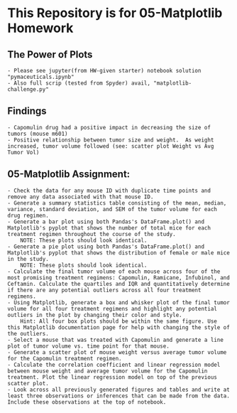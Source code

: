 #  This Repository is for 05-Matplotlib Homework

## The Power of Plots
	- Please see jupyter(from HW-given starter) notebook solution "pymaceuticals.ipynb"
	- Also full scrip (tested from Spyder) avail, "matplotlib-challenge.py"
## Findings
	- Capomulin drug had a positive impact in decreasing the size of tumors (mouse m601)
	- Positive relationship between tumor size and weight.  As weight increased, tumor volume followed (see: scatter plot Weight vs Avg Tumor Vol)
## 05-Matplotlib Assignment:
	- Check the data for any mouse ID with duplicate time points and remove any data associated with that mouse ID.
	- Generate a summary statistics table consisting of the mean, median, variance, standard deviation, and SEM of the tumor volume for each drug regimen.
	- Generate a bar plot using both Pandas's DataFrame.plot() and Matplotlib's pyplot that shows the number of total mice for each treatment regimen throughout the course of the study.
		NOTE: These plots should look identical.
	- Generate a pie plot using both Pandas's DataFrame.plot() and Matplotlib's pyplot that shows the distribution of female or male mice in the study.
		NOTE: These plots should look identical.
	- Calculate the final tumor volume of each mouse across four of the most promising treatment regimens: Capomulin, Ramicane, Infubinol, and Ceftamin. Calculate the quartiles and IQR and quantitatively determine if there are any potential outliers across all four treatment regimens.
	- Using Matplotlib, generate a box and whisker plot of the final tumor volume for all four treatment regimens and highlight any potential outliers in the plot by changing their color and style.
		Hint: All four box plots should be within the same figure. Use this Matplotlib documentation page for help with changing the style of the outliers.
	- Select a mouse that was treated with Capomulin and generate a line plot of tumor volume vs. time point for that mouse.
	- Generate a scatter plot of mouse weight versus average tumor volume for the Capomulin treatment regimen.
	- Calculate the correlation coefficient and linear regression model between mouse weight and average tumor volume for the Capomulin treatment. Plot the linear regression model on top of the previous scatter plot.
	- Look across all previously generated figures and tables and write at least three observations or inferences that can be made from the data. Include these observations at the top of notebook.
